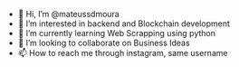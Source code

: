 - 👋 Hi, I’m @mateussdmoura
- 👀 I’m interested in backend and Blockchain development
- 🌱 I’m currently learning Web Scrapping using python
- 💞️ I’m looking to collaborate on Business Ideas
- 📫 How to reach me through instagram, same username

<!---
mateussdmoura/mateussdmoura is a ✨ special ✨ repository because its `README.md` (this file) appears on your GitHub profile.
You can click the Preview link to take a look at your changes.
--->
